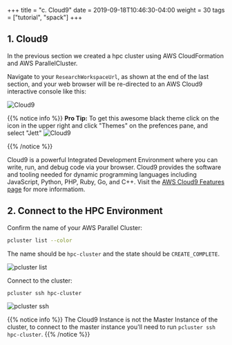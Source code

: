 +++
title = "c. Cloud9"
date = 2019-09-18T10:46:30-04:00
weight = 30
tags = ["tutorial", "spack"]
+++

## 1. Cloud9
In the previous section we created a hpc cluster using AWS CloudFormation and AWS ParallelCluster.

Navigate to your `ResearchWorkspaceUrl`, as shown at the end of the last section, and your web browser will be re-directed to an AWS Cloud9 interactive console like this:

![Cloud9](/images/cloud9.png)

{{% notice info %}}
**Pro Tip:** To get this awesome black theme click on the <i class="fas fa-cog"></i>  icon in the upper right and click "Themes" on the prefences pane, and select "Jett"
![Cloud9](/images/theme.png)

{{% /notice %}}

Cloud9 is a powerful Integrated Development Environment where you can write, run, and debug code via your browser. Cloud9 provides the software and tooling needed for dynamic programming languages including JavaScript, Python, PHP, Ruby, Go, and C++. Visit the [AWS Cloud9 Features page](https://aws.amazon.com/cloud9/details/) for more informatiom. 

## 2. Connect to the HPC Environment

Confirm the name of your AWS Parallel Cluster: 
```bash
pcluster list --color
```
The name should be `hpc-cluster` and the state should be `CREATE_COMPLETE`. 

![pcluster list](/images/pcluster_list.png)

Connect to the cluster: 
```bash
pcluster ssh hpc-cluster
```

![pcluster ssh](/images/pcluster_ssh.png)

{{% notice info %}}
The Cloud9 Instance is not the Master Instance of the cluster, to connect to the master instance you'll need to run `pcluster ssh hpc-cluster`.
{{% /notice %}}

